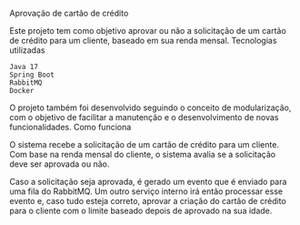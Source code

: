 Aprovação de cartão de crédito

Este projeto tem como objetivo aprovar ou não a solicitação de um cartão de crédito para um cliente, baseado em sua renda mensal.
Tecnologias utilizadas

    Java 17
    Spring Boot
    RabbitMQ
    Docker

O projeto também foi desenvolvido seguindo o conceito de modularização, com o objetivo de facilitar a manutenção e o desenvolvimento de novas funcionalidades.
Como funciona

O sistema recebe a solicitação de um cartão de crédito para um cliente. Com base na renda mensal do cliente, o sistema avalia se a solicitação deve ser aprovada ou não.

Caso a solicitação seja aprovada, é gerado um evento que é enviado para uma fila do RabbitMQ. Um outro serviço interno irá então processar esse evento e, caso tudo esteja correto, aprovar a criação do cartão de crédito para o cliente com o limite baseado depois de aprovado na sua idade. 
